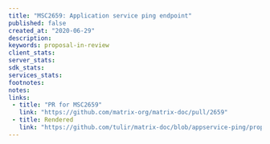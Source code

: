 ```yaml
---
title: "MSC2659: Application service ping endpoint"
published: false
created_at: "2020-06-29"
description:
keywords: proposal-in-review
client_stats:
server_stats:
sdk_stats:
services_stats:
footnotes:
notes:
links:
 - title: "PR for MSC2659"
   link: "https://github.com/matrix-org/matrix-doc/pull/2659"
 - title: Rendered
   link: "https://github.com/tulir/matrix-doc/blob/appservice-ping/proposals/2659-appservice-ping.md"
---
```

